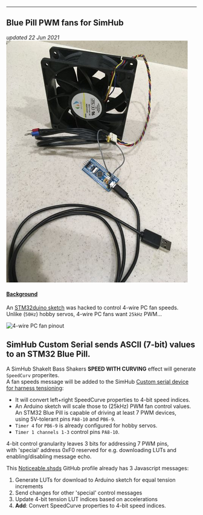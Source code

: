 
---
Blue Pill PWM fans for SimHub
---
*updated 22 Jun 2021*  
![12V 4-wire fan to Blue Pill](BluePillPWMfan.jpg)  
#### [Background](https://blekenbleu.github.io/Arduino/SimHubCustomSerial.html)
An [STM32duino sketch](https://github.com/blekenbleu/blekenbleu.github.io/tree/master/Arduino/Blue_PWMfan) was hacked to control 4-wire PC fan speeds.  
Unlike (`50Hz`) hobby servos, 4-wire PC fans want `25kHz` PWM...   

![4-wire PC fan pinout](https://i.pinimg.com/564x/dc/a2/e7/dca2e7ae4074a079bbbe07423d7c58bf.jpg)  
## SimHub Custom Serial sends ASCII (7-bit) values to an STM32 Blue Pill.  
A SimHub ShakeIt Bass Shakers **SPEED WITH CURVING** effect will generate `SpeedCurv` properites.  
A fan speeds message will be added to the SimHub [Custom serial device for harness tensioning](Noticeable.shsds.txt):
-  It will convert left+right SpeedCurve properties to 4-bit speed indices.  
-  An Arduino sketch will scale those to (25kHz) PWM fan control values.  
An STM32 Blue Pill is capable of driving at least 7 PWM devices,    
using 5V-tolerant pins `PA8-10` and `PB6-9`.  
  - `Timer 4` for `PB6-9` is already configured for hobby servos.  
  - `Timer 1 channels 1-3` control pins `PA8-10`.  

4-bit control granularity leaves 3 bits for addressing 7 PWM pins,  
with 'special' address 0xF0 reserved for e.g. downloading LUTs and enabling/disabling message echo.  

This [Noticeable.shsds](Noticeable.shsds.txt) GitHub profile already has 3 Javascript messages:
1) Generate LUTs for download to Arduino sketch for equal tension increments
2) Send changes for other 'special' control messages
3) Update 4-bit tension LUT indices based on accelerations
4) **Add**:  Convert SpeedCurve properties to 4-bit speed indices.
